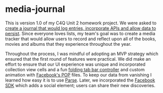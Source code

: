 # media-journal

This is version 1.0 of my C4Q Unit 2 homework project. We were asked to [create a journal that would log entries, 
incorporate APIs and allow data to persist](https://github.com/accesscode-2-2/unit-2-final-project). Since everyone loves lists, 
my team's goal was to create a media tracker that would allow users to record and reflect upon all of the books, 
movies and albums that they experience throughout the year. 

Throughout the process, I was mindful of adopting an MVP strategy which ensured that the first round of features were 
practical. We did make an effort to ensure that our UI experience was unique and incorporated collection view cells 
and a fun [folding tab bar controller](https://github.com/Yalantis/FoldingTabBar.iOS) and custom animation with 
[Facebook's POP](https://github.com/facebook/pop) files. To keep our data from vanishing I learned how easy it is to 
use [Parse](https://github.com/ParsePlatform/Parse-SDK-iOS-OSX). Later, we incorporated the [Facebook SDK](https://github.com/facebook/facebook-ios-sdk) 
which adds a social element; users can share their new discoveries. 
